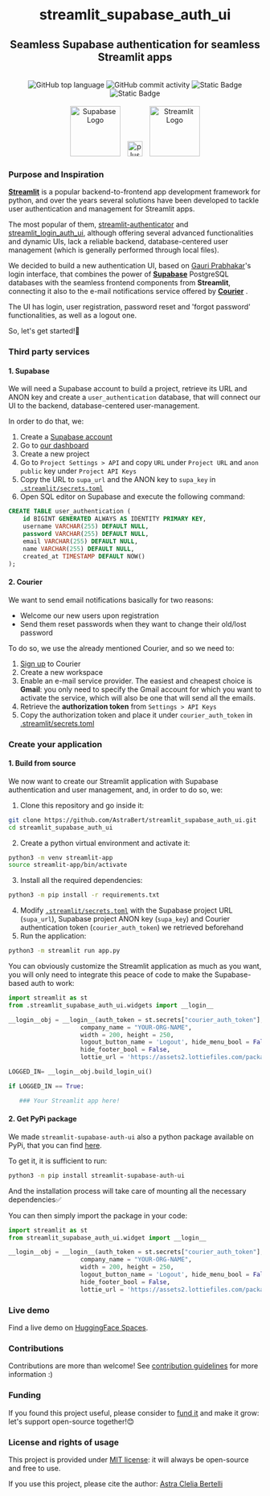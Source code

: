 <div align="center">
<h1>streamlit_supabase_auth_ui</h1>
<h2>Seamless Supabase authentication for seamless Streamlit apps</h2>
</div>
<br>
<div align="center">
    <img src="https://img.shields.io/github/languages/top/AstraBert/streamlit_supabase_auth_ui" alt="GitHub top language">
    <img src="https://img.shields.io/github/commit-activity/t/AstraBert/streamlit_supabase_auth_ui" alt="GitHub commit activity">
    <img src="https://img.shields.io/pypi/pyversions/streamlit_supabase_auth_ui" alt="Static Badge">
    <img src="https://img.shields.io/badge/Release-v0.0.1-blue" alt="Static Badge">
    <br>
    <br>
    <img src="./imgs/supabase_logo.png" alt="Supabase Logo" width="100" style="margin-right: 10px;">
    <img src="./imgs/plus.jpg" alt="plus" width="30" style="margin-right: 10px;">
    <img src="./imgs/streamlit_logo.jpg" alt="Streamlit Logo" width="100">
</div>


### Purpose and Inspiration

[**Streamlit**](https://streamlit.io/) is a popular backend-to-frontend app development framework for python, and over the years several solutions have been developed to tackle user authentication and management for Streamlit apps.

The most popular of them, [streamlit-authenticator](https://github.com/mkhorasani/Streamlit-Authenticator) and [streamlit_login_auth_ui](https://github.com/GauriSP10/streamlit_login_auth_ui), although offering several advanced functionalities and dynamic UIs, lack a reliable backend, database-centered user management (which is generally performed through local files).

We decided to build a new authentication UI, based on [Gauri Prabhakar](https://github.com/GauriSP10)'s login interface, that combines the power of [**Supabase**](https://supabase.co) PostgreSQL databases with the seamless frontend components from **Streamlit**, connecting it also to the e-mail notifications service offered by [**Courier**](https://www.courier.com/) .

The UI has login, user registration, password reset and 'forgot password' functionalities, as well as a logout one.

So, let's get started!🚀

### Third party services

#### 1. Supabase

We will need a Supabase account to build a project, retrieve its URL and ANON key and create a `user_authentication` database, that will connect our UI to the backend, database-centered user-management.

In order to do that, we:

1. Create a [Supabase account](https://supabase.com/dashboard/sign-up)
2. Go to [our dashboard](https://supabase.com/dashboard/projects)
3. Create a new project
4. Go to `Project Settings > API` and copy `URL` under `Project URL` and `anon public` key under `Project API Keys`
5. Copy the URL to `supa_url` and the ANON key to `supa_key` in [`.streamlit/secrets.toml`](./.streamlit/secrets.toml)
6. Open SQL editor on Supabase and execute the following command:
```sql
CREATE TABLE user_authentication (
    id BIGINT GENERATED ALWAYS AS IDENTITY PRIMARY KEY,
    username VARCHAR(255) DEFAULT NULL,
    password VARCHAR(255) DEFAULT NULL,
    email VARCHAR(255) DEFAULT NULL,
    name VARCHAR(255) DEFAULT NULL,
    created_at TIMESTAMP DEFAULT NOW()
);
```

#### 2. Courier

We want to send email notifications basically for two reasons:

- Welcome our new users upon registration 
- Send them reset passwords when they want to change their old/lost password

To do so, we use the already mentioned Courier, and so we need to:

1. [Sign up](https://app.courier.com/signup) to Courier
2. Create a new workspace
3. Enable an e-mail service provider. The easiest and cheapest choice is **Gmail**: you only need to specify the Gmail account for which you want to activate the service, which will also be one that will send all the emails.
4. Retrieve the **authorization token** from `Settings > API Keys` 
5. Copy the authorization token and place it under `courier_auth_token` in [.streamlit/secrets.toml](./.streamlit/secrets.toml) 

### Create your application

#### 1. Build from source

We now want to create our Streamlit application with Supabase authentication and user management, and, in order to do so, we:

1. Clone this repository and go inside it:
```bash
git clone https://github.com/AstraBert/streamlit_supabase_auth_ui.git
cd streamlit_supabase_auth_ui
```
2. Create a python virtual environment and activate it:
```bash
python3 -m venv streamlit-app
source streamlit-app/bin/activate
```
3. Install all the required dependencies:
```bash
python3 -m pip install -r requirements.txt
```
4. Modify [`.streamlit/secrets.toml`](./.streamlit/secrets.toml) with the Supabase project URL (`supa_url`), Supabase project ANON key (`supa_key`) and Courier authentication token (`courier_auth_token`) we retrieved beforehand
6. Run the application:
```bash
python3 -m streamlit run app.py
```

You can obviously customize the Streamlit application as much as you want, you will only need to integrate this peace of code to make the Supabase-based auth to work:

```python
import streamlit as st
from .streamlit_supabase_auth_ui.widgets import __login__

__login__obj = __login__(auth_token = st.secrets["courier_auth_token"],
                    company_name = "YOUR-ORG-NAME",
                    width = 200, height = 250,
                    logout_button_name = 'Logout', hide_menu_bool = False,
                    hide_footer_bool = False,
                    lottie_url = 'https://assets2.lottiefiles.com/packages/lf20_jcikwtux.json')

LOGGED_IN= __login__obj.build_login_ui()

if LOGGED_IN == True:

   ### Your Streamlit app here!
```

#### 2. Get PyPi package

We made `streamlit-supabase-auth-ui` also a python package available on PyPi, that you can find [here](https://pypi.org/project/streamlit-supabase-auth-ui/).

To get it, it is sufficient to run:

```bash
python3 -m pip install streamlit-supabase-auth-ui
```

And the installation process will take care of mounting all the necessary dependencies✅

You can then simply import the package in your code:

```python
import streamlit as st
from streamlit_supabase_auth_ui.widget import __login__

__login__obj = __login__(auth_token = st.secrets["courier_auth_token"],
                    company_name = "YOUR-ORG-NAME",
                    width = 200, height = 250,
                    logout_button_name = 'Logout', hide_menu_bool = False,
                    hide_footer_bool = False,
                    lottie_url = 'https://assets2.lottiefiles.com/packages/lf20_jcikwtux.json')
```

### Live demo

Find a live demo on [HuggingFace Spaces](https://huggingface.co/spaces/as-cle-bert/streamlit-supabase-auth-ui).

### Contributions

Contributions are more than welcome! See [contribution guidelines](./CONTRIBUTING.md) for more information :)

### Funding

If you found this project useful, please consider to [fund it](https://github.com/sponsors/AstraBert) and make it grow: let's support open-source together!😊


### License and rights of usage

This project is provided under [MIT license](./LICENSE): it will always be open-source and free to use.

If you use this project, please cite the author: [Astra Clelia Bertelli](https://astrabert.vercel.app)
